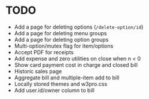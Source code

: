 # TODO

- Add a page for deleting options (`/delete-option/id`)
- Add a page for deleting menu groups
- Add a page for deleting option groups
- Multi-option/mutex flag for item/options
- Accept PDF for receipts
- Add expense and zero utilities on close when n < 0
- Show card payment cost in charge and closed bill
- Historic sales page
- Aggregate bill and multiple-item add to bill
- Locally stored themes and w3pro.css
- Add user.id/owner column to bill
